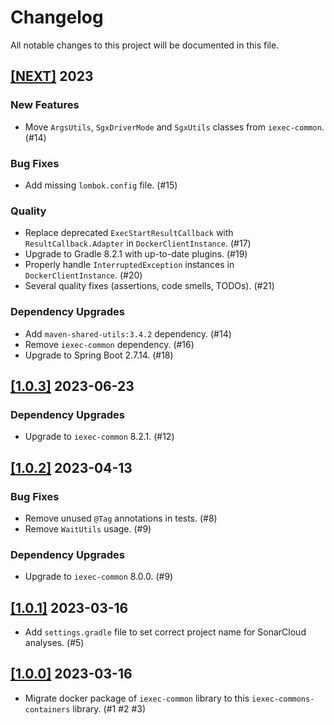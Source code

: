 # Changelog

All notable changes to this project will be documented in this file.

## [[NEXT]](https://github.com/iExecBlockchainComputing/iexec-commons-containers/releases/tag/vNEXT) 2023

### New Features
- Move `ArgsUtils`, `SgxDriverMode` and `SgxUtils` classes from `iexec-common`. (#14)
### Bug Fixes
- Add missing `lombok.config` file. (#15)
### Quality
- Replace deprecated `ExecStartResultCallback` with `ResultCallback.Adapter` in `DockerClientInstance`. (#17)
- Upgrade to Gradle 8.2.1 with up-to-date plugins. (#19)
- Properly handle `InterruptedException` instances in `DockerClientInstance`. (#20)
- Several quality fixes (assertions, code smells, TODOs). (#21)
### Dependency Upgrades
- Add `maven-shared-utils:3.4.2` dependency. (#14)
- Remove `iexec-common` dependency. (#16)
- Upgrade to Spring Boot 2.7.14. (#18)

## [[1.0.3]](https://github.com/iExecBlockchainComputing/iexec-commons-containers/releases/tag/v1.0.3) 2023-06-23

### Dependency Upgrades
- Upgrade to `iexec-common` 8.2.1. (#12)

## [[1.0.2]](https://github.com/iExecBlockchainComputing/iexec-commons-containers/releases/tag/v1.0.2) 2023-04-13

### Bug Fixes
- Remove unused `@Tag` annotations in tests. (#8)
- Remove `WaitUtils` usage. (#9)
### Dependency Upgrades
- Upgrade to `iexec-common` 8.0.0. (#9)

## [[1.0.1]](https://github.com/iExecBlockchainComputing/iexec-commons-containers/releases/tag/v1.0.1) 2023-03-16

- Add `settings.gradle` file to set correct project name for SonarCloud analyses. (#5)

## [[1.0.0]](https://github.com/iExecBlockchainComputing/iexec-commons-containers/releases/tag/v1.0.0) 2023-03-16

- Migrate docker package of `iexec-common` library to this `iexec-commons-containers` library. (#1 #2 #3)
